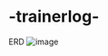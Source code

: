 ﻿# -trainerlog-

 ERD 
![image](https://github.com/user-attachments/assets/cb7ef2f4-892b-4e72-9d91-797dd6f4680c)

